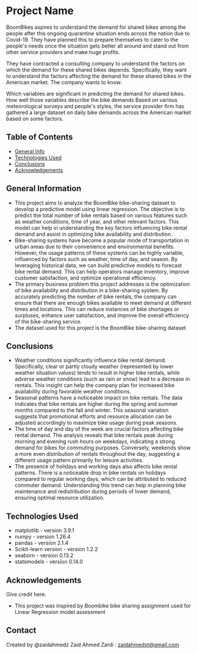 # Project Name
BoomBikes aspires to understand the demand for shared bikes among the people after this ongoing quarantine situation ends across the nation due to Covid-19. They have planned this to prepare themselves to cater to the people's needs once the situation gets better all around and stand out from other service providers and make huge profits.

They have contracted a consulting company to understand the factors on which the demand for these shared bikes depends. Specifically, they want to understand the factors affecting the demand for these shared bikes in the American market. The company wants to know:

Which variables are significant in predicting the demand for shared bikes. How well those variables describe the bike demands Based on various meteorological surveys and people's styles, the service provider firm has gathered a large dataset on daily bike demands across the American market based on some factors.


## Table of Contents
* [General Info](#general-information)
* [Technologies Used](#technologies-used)
* [Conclusions](#conclusions)
* [Acknowledgements](#acknowledgements)

<!-- You can include any other section that is pertinent to your problem -->

## General Information
- This project aims to analyze the BoomBike bike-sharing dataset to develop a predictive model using linear regression. The objective is to predict the total number of bike rentals based on various features such as weather conditions, time of year, and other relevant factors. This model can help in understanding the key factors influencing bike rental demand and assist in optimizing bike availability and distribution.
- Bike-sharing systems have become a popular mode of transportation in urban areas due to their convenience and environmental benefits. However, the usage patterns of these systems can be highly variable, influenced by factors such as weather, time of day, and season. By leveraging historical data, we can build predictive models to forecast bike rental demand. This can help operators manage inventory, improve customer satisfaction, and optimize operational efficiency.
- The primary business problem this project addresses is the optimization of bike availability and distribution in a bike-sharing system. By accurately predicting the number of bike rentals, the company can ensure that there are enough bikes available to meet demand at different times and locations. This can reduce instances of bike shortages or surpluses, enhance user satisfaction, and improve the overall efficiency of the bike-sharing service.
- The dataset used for this project is the BoomBike bike-sharing dataset

<!-- You don't have to answer all the questions - just the ones relevant to your project. -->

## Conclusions
- Weather conditions significantly influence bike rental demand. Specifically, clear or partly cloudy weather (represented by lower weather situation values) tends to result in higher bike rentals, while adverse weather conditions (such as rain or snow) lead to a decrease in rentals. This insight can help the company plan for increased bike availability during favorable weather conditions.
- Seasonal patterns have a noticeable impact on bike rentals. The data indicates that bike rentals are higher during the spring and summer months compared to the fall and winter. This seasonal variation suggests that promotional efforts and resource allocation can be adjusted accordingly to maximize bike usage during peak seasons.
- The time of day and day of the week are crucial factors affecting bike rental demand. The analysis reveals that bike rentals peak during morning and evening rush hours on weekdays, indicating a strong demand for bikes for commuting purposes. Conversely, weekends show a more even distribution of rentals throughout the day, suggesting a different usage pattern primarily for leisure activities.
- The presence of holidays and working days also affects bike rental patterns. There is a noticeable drop in bike rentals on holidays compared to regular working days, which can be attributed to reduced commuter demand. Understanding this trend can help in planning bike maintenance and redistribution during periods of lower demand, ensuring optimal resource utilization.

<!-- You don't have to answer all the questions - just the ones relevant to your project. -->


## Technologies Used
- matplotlib - version 3.9.1
- numpy - version 1.26.4
- pandas - version 2.1.4
- Scikit-learn version - version 1.2.2
- seaborn - version 0.13.2
- statsmodels - version 0.14.0

<!-- As the libraries versions keep on changing, it is recommended to mention the version of library used in this project -->

## Acknowledgements
Give credit here.
- This project was inspired by Boombike bike sharing assignment used for Linear Regression model assessment



## Contact
Created by @zaidahmedz 
Zaid Ahmed Zardi : zaidahmedxt@gmail.com


<!-- Optional -->
<!-- ## License -->
<!-- This project is open source and available under the [... License](). -->

<!-- You don't have to include all sections - just the one's relevant to your project -->